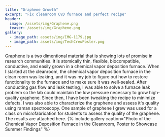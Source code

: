 ```yaml
---
title: "Graphene Growth"
excerpt: "Fix cleanroom CVD furnace and perfect recipe"
header:
  image: /assets/img/Graphene.png
  teaser: /assets/img/Graphene.png
gallery:
  - image_path: assets/img/IMG-1179.jpg
  - image_path: assets/img/TechCrewPoster.png
---
```


Graphene is a two dimentional material that is showing lots of promise in research communities. It is atomically thin, flexible, biocompatible, conductive, and easily grown in a chemical vapor deposition furnace.
When I started at the cleanroom, the chemical vapor deposition furnace in the clean room was leaking, and it was my job to figure out how to restore functionality to the furnace and to make sure it was well-sealed. After conducting gas flow and leak testing, I was able to solve a furnace leak problem so the lab could maintain the low pressure necessary to grow high-quality graphene. Since then, I have been tweaking the recipe to minimize defects.
I was also able to characterize the graphene and assess it's quality using raman spectroscopy.
One sample of graphene I grew was used for a class on microfabrication for students to assess the quality of the graphene. The results are attached here.
{% include gallery caption="Photo of the Chemical Vapor Deposition Furnace in the Cleanroom, Poster to Showcase Summer Findings" %}
